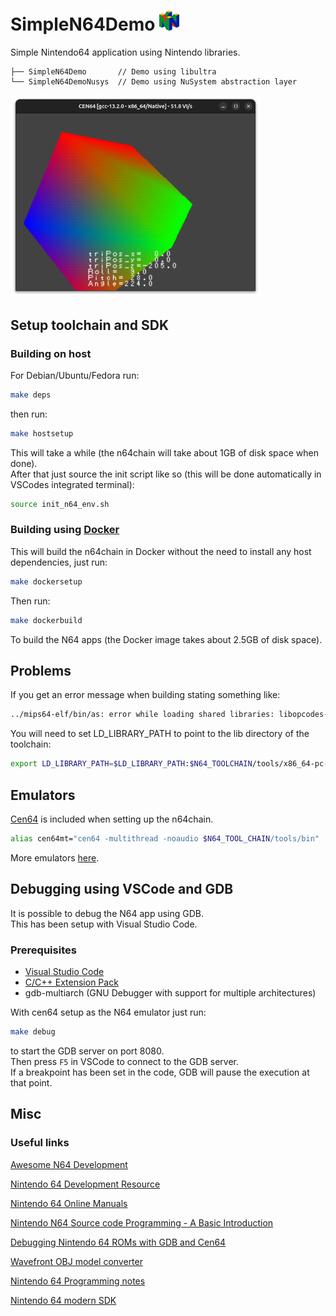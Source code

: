 # SimpleN64Demo <img src="img/n64.svg" width="32" alt="N64 logo"/>

Simple Nintendo64 application using Nintendo libraries.

```text
├── SimpleN64Demo       // Demo using libultra
└── SimpleN64DemoNusys  // Demo using NuSystem abstraction layer
```

<img src="img/screenshot1.png" width="400" alt="N64 demo"/>

## Setup toolchain and SDK

### Building on host

For Debian/Ubuntu/Fedora run:

```bash
make deps
```

then run:

```bash
make hostsetup
```

This will take a while (the n64chain will take about 1GB of disk space when done). </br>
After that just source the init script like so (this will be done automatically in VSCodes integrated terminal):

```bash
source init_n64_env.sh
```

### Building using [Docker](https://docs.docker.com/get-docker/)

This will build the n64chain in Docker without the need to install any host dependencies, just run:

```bash
make dockersetup
```

Then run:

```bash
make dockerbuild
```

To build the N64 apps (the Docker image takes about 2.5GB of disk space).

## Problems

If you get an error message when building stating something like:

```bash
../mips64-elf/bin/as: error while loading shared libraries: libopcodes-2.34.so: cannot open shared object file: No such file or directory
```

You will need to set LD_LIBRARY_PATH to point to the lib directory of the toolchain:

```bash
export LD_LIBRARY_PATH=$LD_LIBRARY_PATH:$N64_TOOLCHAIN/tools/x86_64-pc-linux-gnu/mips64-elf/lib/
```

## Emulators

[Cen64](https://github.com/n64dev/cen64) is included when setting up the n64chain.

```bash
alias cen64mt="cen64 -multithread -noaudio $N64_TOOL_CHAIN/tools/bin"
```

More emulators [here](https://n64.dev/#emulators).

## Debugging using VSCode and GDB

It is possible to debug the N64 app using GDB. </br>
This has been setup with Visual Studio Code. </br>

### Prerequisites

* [Visual Studio Code](https://code.visualstudio.com/)
* [C/C++ Extension Pack](https://marketplace.visualstudio.com/items?itemName=ms-vscode.cpptools-extension-pack)
* gdb-multiarch (GNU Debugger with support for multiple architectures)

With cen64 setup as the N64 emulator just run:

```bash
make debug
```

to start the GDB server on port 8080. </br>
Then press ```F5``` in VSCode to connect to the GDB server. </br>
If a breakpoint has been set in the code, GDB will pause the execution at that point.

## Misc

### Useful links

[Awesome N64 Development](https://n64.dev/)

[Nintendo 64 Development Resource](https://ultra64.ca/)

[Nintendo 64 Online Manuals](https://ultra64.ca/files/documentation/online-manuals/man-v5-2/allman52/)

[Nintendo N64 Source code Programming - A Basic Introduction](https://www.youtube.com/watch?v=68nFnspMPfM)

[Debugging Nintendo 64 ROMs with GDB and Cen64](https://www.youtube.com/watch?v=IPiZqg-2CrA)

[Wavefront OBJ model converter](https://github.com/n64dev/objn64)

[Nintendo 64 Programming notes](https://badd10de.dev/notes/n64-programming.html)

[Nintendo 64 modern SDK](https://crashoveride95.github.io/modernsdk/)
